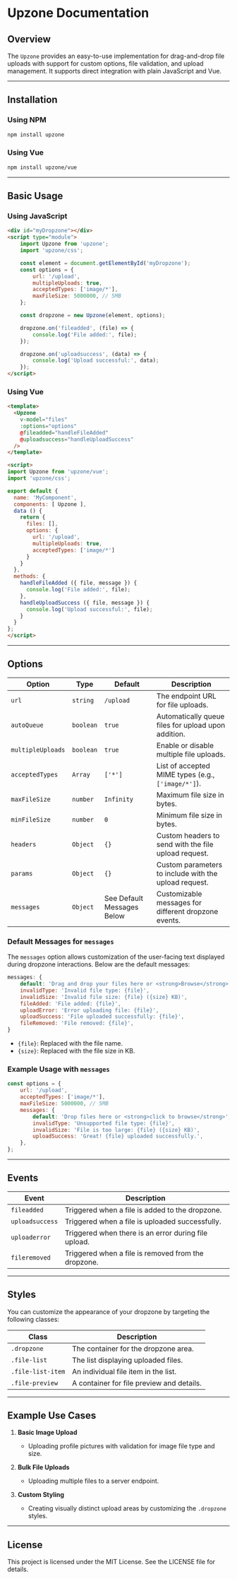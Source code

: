# Upzone Documentation

## Overview
The `Upzone` provides an easy-to-use implementation for drag-and-drop file uploads with support for custom options, file validation, and upload management. It supports direct integration with plain JavaScript and Vue.

---

## Installation

### Using NPM
```bash
npm install upzone
```

### Using Vue
```bash
npm install upzone/vue
```

---

## Basic Usage

### Using JavaScript
```html
<div id="myDropzone"></div>
<script type="module">
    import Upzone from 'upzone';
    import 'upzone/css';

    const element = document.getElementById('myDropzone');
    const options = {
        url: '/upload',
        multipleUploads: true,
        acceptedTypes: ['image/*'],
        maxFileSize: 5000000, // 5MB
    };

    const dropzone = new Upzone(element, options);

    dropzone.on('fileadded', (file) => {
        console.log('File added:', file);
    });

    dropzone.on('uploadsuccess', (data) => {
        console.log('Upload successful:', data);
    });
</script>
```

### Using Vue
```html
<template>
  <Upzone
    v-model="files"
    :options="options"
    @fileadded="handleFileAdded"
    @uploadsuccess="handleUploadSuccess"
  />
</template>

<script>
import Upzone from 'upzone/vue';
import 'upzone/css';

export default {
  name: 'MyComponent',
  components: [ Upzone ],
  data () {
    return {
      files: [],
      options: {
        url: '/upload',
        multipleUploads: true,
        acceptedTypes: ['image/*']
      }
    }
  },
  methods: {
    handleFileAdded ({ file, message }) {
      console.log('File added:', file);
    },
    handleUploadSuccess ({ file, message }) {
      console.log('Upload successful:', file);
    }
  }
};
</script>

```

---

## Options

| Option          | Type      | Default                 | Description                                                                 |
|------------------|-----------|-------------------------|-----------------------------------------------------------------------------|
| `url`           | `string`  | `/upload`               | The endpoint URL for file uploads.                                         |
| `autoQueue`     | `boolean` | `true`                  | Automatically queue files for upload upon addition.                        |
| `multipleUploads` | `boolean` | `true`                | Enable or disable multiple file uploads.                                   |
| `acceptedTypes` | `Array`   | `['*']`                 | List of accepted MIME types (e.g., `['image/*']`).                         |
| `maxFileSize`   | `number`  | `Infinity`              | Maximum file size in bytes.                                                |
| `minFileSize`   | `number`  | `0`                     | Minimum file size in bytes.                                                |
| `headers`       | `Object`  | `{}`                    | Custom headers to send with the file upload request.                       |
| `params`        | `Object`  | `{}`                    | Custom parameters to include with the upload request.                      |
| `messages`      | `Object`  | See Default Messages Below | Customizable messages for different dropzone events.                      |

### Default Messages for `messages`

The `messages` option allows customization of the user-facing text displayed during dropzone interactions. Below are the default messages:

```javascript
messages: {
    default: 'Drag and drop your files here or <strong>Browse</strong>',
    invalidType: 'Invalid file type: {file}',
    invalidSize: 'Invalid file size: {file} ({size} KB)',
    fileAdded: 'File added: {file}',
    uploadError: 'Error uploading file: {file}',
    uploadSuccess: 'File uploaded successfully: {file}',
    fileRemoved: 'File removed: {file}',
}
```

- `{file}`: Replaced with the file name.
- `{size}`: Replaced with the file size in KB.

### Example Usage with `messages`

```javascript
const options = {
    url: '/upload',
    acceptedTypes: ['image/*'],
    maxFileSize: 5000000, // 5MB
    messages: {
        default: 'Drop files here or <strong>click to browse</strong>',
        invalidType: 'Unsupported file type: {file}',
        invalidSize: 'File is too large: {file} ({size} KB)',
        uploadSuccess: 'Great! {file} uploaded successfully.',
    },
};
```

---

## Events

| Event           | Description                                                             |
|------------------|-------------------------------------------------------------------------|
| `fileadded`     | Triggered when a file is added to the dropzone.                         |
| `uploadsuccess` | Triggered when a file is uploaded successfully.                         |
| `uploaderror`   | Triggered when there is an error during file upload.                   |
| `fileremoved`   | Triggered when a file is removed from the dropzone.                    |

---

## Styles
You can customize the appearance of your dropzone by targeting the following classes:

| Class            | Description                                           |
|-------------------|-------------------------------------------------------|
| `.dropzone`      | The container for the dropzone area.                   |
| `.file-list`     | The list displaying uploaded files.                    |
| `.file-list-item`| An individual file item in the list.                   |
| `.file-preview`  | A container for file preview and details.              |

---

## Example Use Cases

1. **Basic Image Upload**
   - Uploading profile pictures with validation for image file type and size.

2. **Bulk File Uploads**
   - Uploading multiple files to a server endpoint.

3. **Custom Styling**
   - Creating visually distinct upload areas by customizing the `.dropzone` styles.

---

## License
This project is licensed under the MIT License. See the LICENSE file for details.

